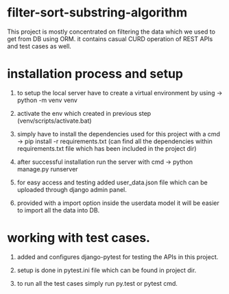 # filter-sort-substring-algorithm

This project is mostly concentrated on filtering the data which we used to get from DB using ORM. it contains casual CURD operation of REST APIs and test cases as well.


# installation process and setup

1. to setup the local server have to create a virtual environment by using -> python -m venv venv

2. activate the env which created in previous step (venv/scripts/activate.bat)

3. simply have to install the dependencies used for this project with a cmd -> pip install -r requirements.txt (can find all the dependencies within requirements.txt file which has been included in the project dir)

4. after successful installation run the server with cmd -> python manage.py runserver

5. for easy access and testing added user_data.json file which can be uploaded through django admin panel.

6. provided with a import option inside the userdata model it will be easier to import all the data into DB.

# working with test cases.

1. added and configures django-pytest for testing the APIs in this project.

2. setup is done in pytest.ini file which can be found in project dir.

3. to run all the test cases simply run py.test or pytest cmd.
